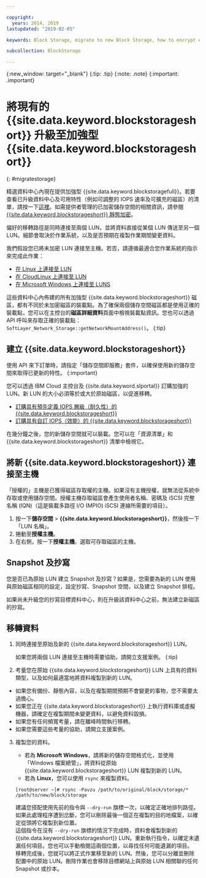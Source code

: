 ```yaml
---

copyright:
  years: 2014, 2019
lastupdated: "2019-02-05"

keywords: Block Storage, migrate to new Block Storage, how to encrypt existing Block Storage,

subcollection: BlockStorage

---
```

{:new_window: target="_blank"}
{:tip: .tip}
{:note: .note}
{:important: .important}

# 將現有的 {{site.data.keyword.blockstorageshort}} 升級至加強型 {{site.data.keyword.blockstorageshort}}
{: #migratestorage}

精選資料中心內現在提供加強型 {{site.data.keyword.blockstoragefull}}。若要查看已升級資料中心及可用特性（例如可調整的 IOPS 速率及可擴充的磁區）的清單，請按一下[這裡](/docs/infrastructure/BlockStorage?topic=BlockStorage-news)。如需提供者管理的已加密儲存空間的相關資訊，請參閱 [{{site.data.keyword.blockstorageshort}} 靜態加密](/docs/infrastructure/BlockStorage?topic=BlockStorage-encryption)。

偏好的移轉路徑是同時連接至兩個 LUN，並將資料直接從某個 LUN 傳送至另一個 LUN。細節會取決於作業系統，以及是否預期在複製作業期間變更資料。

我們假設您已將未加密 LUN 連接至主機。若否，請遵循最適合您作業系統的指示來完成此作業：

- [在 Linux 上連接至 LUN](/docs/infrastructure/BlockStorage?topic=BlockStorage-mountingLinux)
- [在 CloudLinux 上連接至 LUN](/docs/infrastructure/BlockStorage?topic=BlockStorage-mountingCloudLinux)
- [在 Microsoft Windows 上連接至 LUNS](/docs/infrastructure/BlockStorage?topic=BlockStorage-mountingWindows)

這些資料中心內佈建的所有加強型 {{site.data.keyword.blockstorageshort}} 磁區，都有不同於未加密磁區的裝載點。為了確保兩個儲存空間磁區都是使用正確的裝載點，您可以在主控台的**磁區詳細資料**頁面中檢視裝載點資訊。您也可以透過 API 呼叫來存取正確的裝載點：`SoftLayer_Network_Storage::getNetworkMountAddress()`。
{:tip}

## 建立 {{site.data.keyword.blockstorageshort}}

使用 API 來下訂單時，請指定「儲存空間即服務」套件，以確保使用新的儲存空間來取得已更新的特性。
{:important}

您可以透過 IBM Cloud 主控台及 {{site.data.keyword.slportal}} 訂購加強的 LUN。新 LUN 的大小必須等於或大於原始磁區，以促進移轉。

- [訂購具有預先定義 IOPS 層級（耐久性）的 {{site.data.keyword.blockstorageshort}}](/docs/infrastructure/BlockStorage?topic=BlockStorage-orderingthroughConsole#ordering-block-storage-with-pre-defined-iops-tiers-endurance-)
- [訂購具有自訂 IOPS（效能）的 {{site.data.keyword.blockstorageshort}}](/docs/infrastructure/BlockStorage?topic=BlockStorage-orderingthroughConsole#ordering-block-storage-with-custom-iops-performance-)

在幾分鐘之後，您的新儲存空間就可以裝載。您可以在「資源清單」和 {{site.data.keyword.blockstorageshort}} 清單中檢視它。

## 將新 {{site.data.keyword.blockstorageshort}} 連接至主機

「授權的」主機是已獲得磁區存取權的主機。如果沒有主機授權，就無法從系統中存取或使用儲存空間。授權主機存取磁區會產生使用者名稱、密碼及 iSCSI 完整名稱 (IQN)（這是裝載多路徑 I/O (MPIO) iSCSI 連線所需要的項目）。

1. 按一下**儲存空間** > **{{site.data.keyword.blockstorageshort}}**，然後按一下「LUN 名稱」。
2. 捲動至**授權主機**。
3. 在右側，按一下**授權主機**。選取可存取磁區的主機。


## Snapshot 及抄寫

您是否已為原始 LUN 建立 Snapshot 及抄寫？如果是，您需要為新的 LUN 使用與原始磁區相同的設定，設定抄寫、Snapshot 空間，以及建立 Snapshot 排程。

如果尚未升級您的抄寫目標資料中心，則在升級該資料中心之前，無法建立新磁區的抄寫。


## 移轉資料

1. 同時連接至原始及新的 {{site.data.keyword.blockstorageshort}} LUN。

   如果您將兩個 LUN 連接至主機時需要協助，請開立支援案例。
   {:tip}

2. 考量您在原始 {{site.data.keyword.blockstorageshort}} LUN 上具有的資料類型，以及如何最適當地將資料複製到新的 LUN。
  - 如果您有備份、靜態內容，以及在複製期間預期不會變更的事物，您不需要太過擔心。
  - 如果您正在 {{site.data.keyword.blockstorageshort}} 上執行資料庫或虛擬機器，請確定在複製期間未變更資料，以避免資料毀損。
  - 如果您有任何頻寬考量，請在離峰時間執行移轉。
  - 如果您需要這些考量的協助，請開立支援案例。

3. 複製您的資料。
   - 若為 **Microsoft Windows**，請將新的儲存空間格式化，並使用「Windows 檔案總管」，將資料從原始 {{site.data.keyword.blockstorageshort}} LUN 複製到新的 LUN。
   - 若為 **Linux**，您可以使用 `rsync` 來複製資料。
   ```
   [root@server ~]# rsync -Pavzu /path/to/original/block/storage/* /path/to/new/block/storage
   ```

   建議您搭配使用先前的指令與 `--dry-run` 旗標一次，以確定正確地排列路徑。如果此處理程序遭到岔斷，您可以刪除最後一個正在複製的目的地檔案，以確定從頭將它複製到新位置。<br/>
這個指令在沒有 `--dry-run` 旗標的情況下完成時，資料會複製到新的 {{site.data.keyword.blockstorageshort}} LUN。重新執行指令，以確定未遺漏任何項目。您也可以手動檢閱這兩個位置，以尋找任何可能遺漏的項目。<br/>
移轉完成後，您就可以將正式作業移至新的 LUN。然後，您可以分離並刪除配置中的原始 LUN。刪除作業也會移除目標網站上與原始 LUN 相關聯的任何 Snapshot 或抄本。
